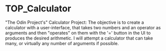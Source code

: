 # TOP_Calculator
"The Odin Project's" Calculator Project: The objective is to create a calculator with a user-interface, that takes two numbers and an operator as arguments and then "operates" on them with the '=' button in the UI to produces the desired arithmetic. I will attempt a calculator that can take many, or virtually any number of arguments if possible. 
